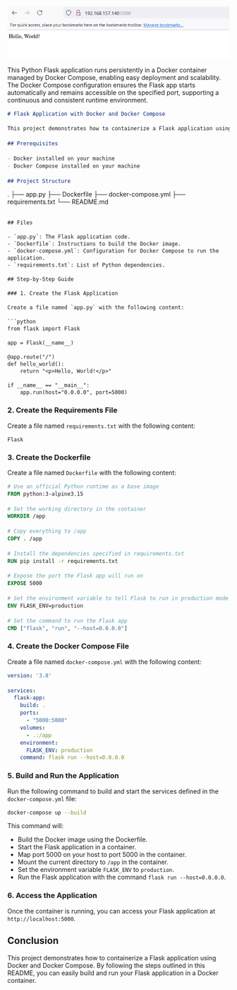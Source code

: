 ![Flask-app-snapshot](Images/flask-app-snapshot.png)

This Python Flask application runs persistently in a Docker container managed by Docker Compose, enabling easy deployment and scalability. The Docker Compose configuration ensures the Flask app starts automatically and remains accessible on the specified port, supporting a continuous and consistent runtime environment.

```markdown
# Flask Application with Docker and Docker Compose

This project demonstrates how to containerize a Flask application using Docker and Docker Compose.

## Prerequisites

- Docker installed on your machine
- Docker Compose installed on your machine

## Project Structure

```
.
├── app.py
├── Dockerfile
├── docker-compose.yml
├── requirements.txt
└── README.md
```

## Files

- `app.py`: The Flask application code.
- `Dockerfile`: Instructions to build the Docker image.
- `docker-compose.yml`: Configuration for Docker Compose to run the application.
- `requirements.txt`: List of Python dependencies.

## Step-by-Step Guide

### 1. Create the Flask Application

Create a file named `app.py` with the following content:

```python
from flask import Flask

app = Flask(__name__)

@app.route("/")
def hello_world():
    return "<p>Hello, World!</p>"

if __name__ == "__main__":
    app.run(host="0.0.0.0", port=5000)
```

### 2. Create the Requirements File

Create a file named `requirements.txt` with the following content:

```
Flask
```

### 3. Create the Dockerfile

Create a file named `Dockerfile` with the following content:

```Dockerfile
# Use an official Python runtime as a base image
FROM python:3-alpine3.15

# Set the working directory in the container
WORKDIR /app

# Copy everything to /app
COPY . /app

# Install the dependencies specified in requirements.txt
RUN pip install -r requirements.txt

# Expose the port the Flask app will run on
EXPOSE 5000

# Set the environment variable to tell Flask to run in production mode
ENV FLASK_ENV=production

# Set the command to run the Flask app
CMD ["flask", "run", "--host=0.0.0.0"]
```

### 4. Create the Docker Compose File

Create a file named `docker-compose.yml` with the following content:

```yaml
version: '3.8'

services:
  flask-app:
    build: .
    ports:
      - "5000:5000"
    volumes:
      - .:/app
    environment:
      FLASK_ENV: production
    command: flask run --host=0.0.0.0
```

### 5. Build and Run the Application

Run the following command to build and start the services defined in the `docker-compose.yml` file:

```bash
docker-compose up --build
```

This command will:
- Build the Docker image using the Dockerfile.
- Start the Flask application in a container.
- Map port 5000 on your host to port 5000 in the container.
- Mount the current directory to `/app` in the container.
- Set the environment variable `FLASK_ENV` to `production`.
- Run the Flask application with the command `flask run --host=0.0.0.0`.

### 6. Access the Application

Once the container is running, you can access your Flask application at `http://localhost:5000`.

## Conclusion

This project demonstrates how to containerize a Flask application using Docker and Docker Compose. By following the steps outlined in this README, you can easily build and run your Flask application in a Docker container.


